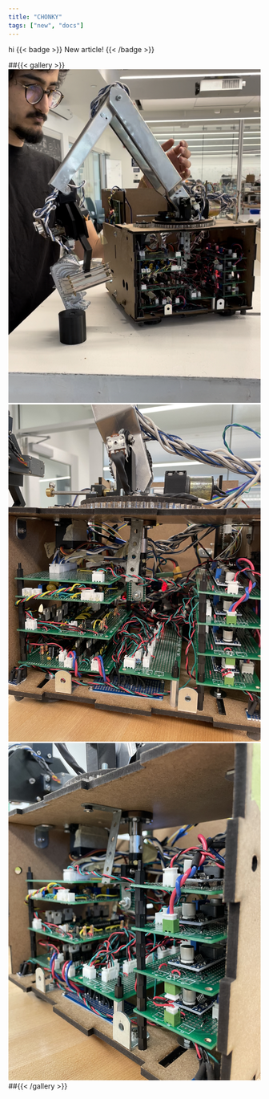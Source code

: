 ```yaml
---
title: "CHONKY"
tags: ["new", "docs"]
---
```


hi
{{< badge >}}
New article!
{{< /badge >}}

##{{< gallery >}}
  <img src="gallery/img1.jpg" class="grid-w50" />
  <img src="gallery/img2.jpg" class="grid-w50" />
  <img src="gallery/img3.jpg" class="grid-w50" />
##{{< /gallery >}}
